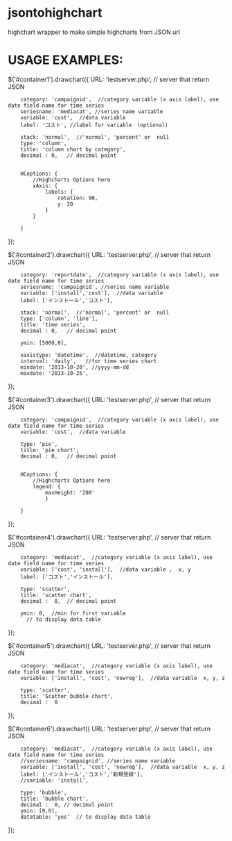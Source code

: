 jsontohighchart
===============

highchart wrapper to make simple highcharts from JSON url



USAGE EXAMPLES:
=================================================

$('#container1').drawchart({
		URL: 'testserver.php', // server that return JSON
		
		category: 'campaignid',  //category variable (x axis label), use date field name for time series 
		seriesname: 'mediacat', //series name variable
		variable: 'cost',  //data variable 
		label: 'コスト', //label for variable　(optional)
		
		stack: 'normal',  //'normal', 'percent' or  null
		type: 'column',
		title: 'column chart by category', 
		decimal : 0,   // decimal point
		
			
		HCoptions: {
			//Highcharts Options here
			xAxis: {
				labels: {
					rotation: 90,
					y: 20
				}
			}
	
		}
});

$('#container2').drawchart({
		URL: 'testserver.php', // server that return JSON
		
		category: 'reportdate',  //category variable (x axis label), use date field name for time series 
		seriesname: 'campaignid', //series name variable
		variable: ['install','cost'],  //data variable 
		label: ['インストール','コスト'],

		stack: 'normal',  //'normal', 'percent' or  null
		type: ['column', 'line'],
		title: 'time series', 
		decimal : 0,   // decimal point
		
		ymin: [5000,0],
		
		xaxistype: 'datetime',  //datetime, category
		interval: 'daily',   //for time series chart
		mindate: '2013-10-20', //yyyy-mm-dd
		maxdate: '2013-10-25',
		
		
});



$('#container3').drawchart({
		URL: 'testserver.php', // server that return JSON
		
		category: 'campaignid',  //category variable (x axis label), use date field name for time series 
		variable: 'cost',  //data variable 
		
		type: 'pie',
		title: 'pie chart', 
		decimal : 0,   // decimal point
		
		
		HCoptions: {
			//Highcharts Options here
			legend: {
				maxHeight: '200'
				}
			
		}
});


$('#container4').drawchart({
		URL: 'testserver.php', // server that return JSON
		
		category: 'mediacat',  //category variable (x axis label), use date field name for time series 
		variable: ['cost', 'install'],  //data variable ,  x, y
		label: ['コスト','インストール'],
		
		type: 'scatter',
		title: 'scatter chart', 
		decimal :  0,  // decimal point
		
		ymin: 0,  //min for first variable
		  // to display data table
		
});


$('#container5').drawchart({
		URL: 'testserver.php', // server that return JSON
		
		category: 'mediacat',  //category variable (x axis label), use date field name for time series 
		variable: ['install', 'cost', 'newreg'],  //data variable  x, y, z
		
		type: 'scatter',
		title: 'Scatter bubble chart', 
		decimal :  0  
		
});


$('#container6').drawchart({
		URL: 'testserver.php', // server that return JSON
		
		category: 'mediacat',  //category variable (x axis label), use date field name for time series 
		//seriesname: 'campaignid', //series name variable
		variable: ['install', 'cost', 'newreg'],  //data variable  x, y, z
		label: ['インストール','コスト','新規登録'],
		//variable: 'install',
		
		type: 'bubble',
		title: 'bubble chart', 
		decimal :  0, // decimal point
		ymin: [0,0],
		datatable: 'yes'  // to display data table
		
});
